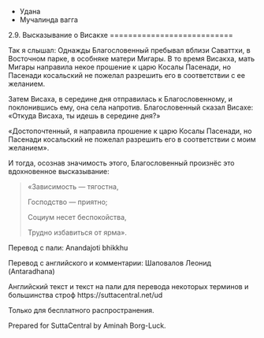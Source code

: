 









* Удана
* Мучалинда вагга


2\.9\. Высказывание о Висакхе
\=\=\=\=\=\=\=\=\=\=\=\=\=\=\=\=\=\=\=\=\=\=\=\=\=\=\=



Так я слышал: Однажды Благословенный пребывал вблизи Саваттхи, в Восточном парке, в особняке матери Мигары\. В то время Висакха, мать Мигары направила некое прошение к царю Косалы Пасенади, но Пасенади косальский не пожелал разрешить его в соответствии с ее желанием\.


Затем Висаха, в середине дня отправилась к Благословенному, и поклонившись ему, она села напротив\. Благословенный сказал Висахе: «Откуда Висаха, ты идешь в середине дня?»


«Достопочтенный, я направила прошение к царю Косалы Пасенади, но Пасенади косальский не пожелал разрешить его в соответствии с моим желанием»\.


И тогда, осознав значимость этого, Благословенный произнёс это вдохновенное высказывание:



> «Зависимость — тягостна,  
> 
> Господство — приятно;  
> 
> Социум несет беспокойства,  
> 
> Трудно избавиться от ярма»\.



Перевод с пали: Anandajoti bhikkhu


Перевод с английского и комментарии: Шаповалов Леонид \(Antaradhana\)


Английский текст и текст на пали для перевода некоторых терминов и большинства строф https://suttacentral\.net/ud


  

Только для бесплатного распространения\.


  

Prepared for SuttaCentral by Aminah Borg\-Luck\.






